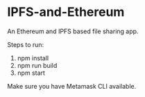 # IPFS-and-Ethereum
An Ethereum and IPFS based file sharing app.

Steps to run:

1. npm install
2. npm run build
3. npm start

Make sure you have Metamask CLI available.
